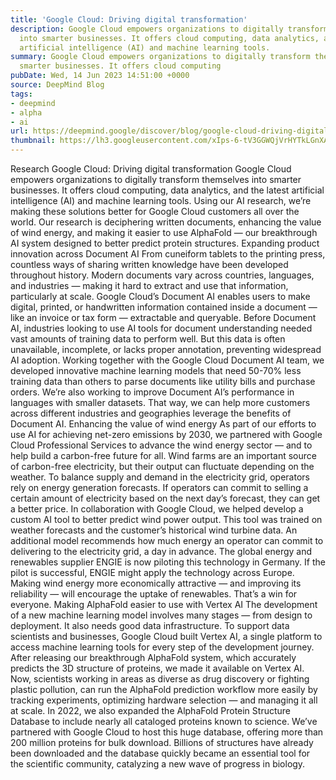 ```yaml
---
title: 'Google Cloud: Driving digital transformation'
description: Google Cloud empowers organizations to digitally transform themselves
  into smarter businesses. It offers cloud computing, data analytics, and the latest
  artificial intelligence (AI) and machine learning tools.
summary: Google Cloud empowers organizations to digitally transform themselves into
  smarter businesses. It offers cloud computing
pubDate: Wed, 14 Jun 2023 14:51:00 +0000
source: DeepMind Blog
tags:
- deepmind
- alpha
- ai
url: https://deepmind.google/discover/blog/google-cloud-driving-digital-transformation/
thumbnail: https://lh3.googleusercontent.com/xIps-6-tV3GGWQjVrHYTkLGnXAdZwmjG6jOAgECP5aynUXKeAfUhWv7fFfjPaV8Jmn3B3IabKBeDzBtB491hJAozuAhdQ-TUtZ5dzy9dmE1zWC-J=w528-h297-n-nu-rw
---
```


Research
Google Cloud: Driving digital transformation
Google Cloud empowers organizations to digitally transform themselves into smarter businesses. It offers cloud computing, data analytics, and the latest artificial intelligence (AI) and machine learning tools.
Using our AI research, we’re making these solutions better for Google Cloud customers all over the world.
Our research is deciphering written documents, enhancing the value of wind energy, and making it easier to use AlphaFold — our breakthrough AI system designed to better predict protein structures.
Expanding product innovation across Document AI
From cuneiform tablets to the printing press, countless ways of sharing written knowledge have been developed throughout history. Modern documents vary across countries, languages, and industries — making it hard to extract and use that information, particularly at scale.
Google Cloud’s Document AI enables users to make digital, printed, or handwritten information contained inside a document — like an invoice or tax form — extractable and queryable.
Before Document AI, industries looking to use AI tools for document understanding needed vast amounts of training data to perform well. But this data is often unavailable, incomplete, or lacks proper annotation, preventing widespread AI adoption.
Working together with the Google Cloud Document AI team, we developed innovative machine learning models that need 50-70% less training data than others to parse documents like utility bills and purchase orders.
We’re also working to improve Document AI’s performance in languages with smaller datasets. That way, we can help more customers across different industries and geographies leverage the benefits of Document AI.
Enhancing the value of wind energy
As part of our efforts to use AI for achieving net-zero emissions by 2030, we partnered with Google Cloud Professional Services to advance the wind energy sector — and to help build a carbon-free future for all.
Wind farms are an important source of carbon-free electricity, but their output can fluctuate depending on the weather. To balance supply and demand in the electricity grid, operators rely on energy generation forecasts. If operators can commit to selling a certain amount of electricity based on the next day’s forecast, they can get a better price.
In collaboration with Google Cloud, we helped develop a custom AI tool to better predict wind power output. This tool was trained on weather forecasts and the customer’s historical wind turbine data. An additional model recommends how much energy an operator can commit to delivering to the electricity grid, a day in advance.
The global energy and renewables supplier ENGIE is now piloting this technology in Germany. If the pilot is successful, ENGIE might apply the technology across Europe. Making wind energy more economically attractive — and improving its reliability — will encourage the uptake of renewables. That’s a win for everyone.
Making AlphaFold easier to use with Vertex AI
The development of a new machine learning model involves many stages — from design to deployment. It also needs good data infrastructure. To support data scientists and businesses, Google Cloud built Vertex AI, a single platform to access machine learning tools for every step of the development journey.
After releasing our breakthrough AlphaFold system, which accurately predicts the 3D structure of proteins, we made it available on Vertex AI. Now, scientists working in areas as diverse as drug discovery or fighting plastic pollution, can run the AlphaFold prediction workflow more easily by tracking experiments, optimizing hardware selection — and managing it all at scale.
In 2022, we also expanded the AlphaFold Protein Structure Database to include nearly all cataloged proteins known to science. We’ve partnered with Google Cloud to host this huge database, offering more than 200 million proteins for bulk download. Billions of structures have already been downloaded and the database quickly became an essential tool for the scientific community, catalyzing a new wave of progress in biology.